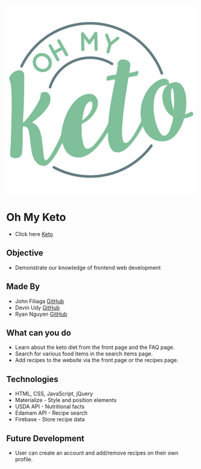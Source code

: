![Oh My Keto](image/ohmyketo-logo.jpg)

# Oh My Keto 
* Click here [Keto](https://dmudy.github.io/OhMyKeto/index.html)
## Objective
* Demonstrate our knowledge of frontend web development

## Made By
* John Filiaga [GitHub](https://github.com/jdfili)
* Devin Udy [GitHub](https://github.com/dmudy)
* Ryan Nguyen [GitHub](https://github.com/2d-ink)

## What can you do
* Learn about the keto diet from the front page and the FAQ page.
* Search for various food items in the search items page.
* Add recipes to the website via the front page or the recipes page.

## Technologies
* HTML, CSS, JavaScript, jQuery
* Materialize - Style and position elements
* USDA API - Nutritional facts
* Edamam API - Recipe search
* Firebase - Store recipe data

## Future Development
* User can create an account and add/remove recipes on their own profile. 
